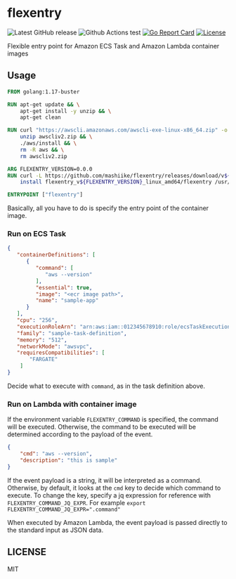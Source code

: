 # flexentry
![Latest GitHub release](https://img.shields.io/github/release/mashiike/flexentry.svg)
![Github Actions test](https://github.com/mashiike/flexentry/workflows/Test/badge.svg?branch=main)
[![Go Report Card](https://goreportcard.com/badge/mashiike/flexentry)](https://goreportcard.com/report/mashiike/flexentry) [![License](https://img.shields.io/badge/license-MIT-blue.svg)](https://github.com/mashiike/flexentry/blob/master/LICENSE)

Flexible entry point for Amazon ECS Task and Amazon Lambda container images

## Usage 

```Dockerfile
FROM golang:1.17-buster

RUN apt-get update && \
    apt-get install -y unzip && \
    apt-get clean

RUN curl "https://awscli.amazonaws.com/awscli-exe-linux-x86_64.zip" -o "awscliv2.zip" && \
    unzip awscliv2.zip && \
    ./aws/install && \
    rm -R aws && \
    rm awscliv2.zip

ARG FLEXENTRY_VERSION=0.0.0
RUN curl -L https://github.com/mashiike/flexentry/releases/download/v${FLEXENTRY_VERSION}/flexentry_v${FLEXENTRY_VERSION}_linux_amd64.tar.gz | tar zxvf - && \
    install flexentry_v${FLEXENTRY_VERSION}_linux_amd64/flexentry /usr/local/bin/

ENTRYPOINT ["flexentry"]
```

Basically, all you have to do is specify the entry point of the container image.

### Run on ECS Task

```json
{
   "containerDefinitions": [ 
      { 
         "command": [
            "aws --version"
         ],
         "essential": true,
         "image": "<ecr image path>",
         "name": "sample-app"
      }
   ],
   "cpu": "256",
   "executionRoleArn": "arn:aws:iam::012345678910:role/ecsTaskExecutionRole",
   "family": "sample-task-definition",
   "memory": "512",
   "networkMode": "awsvpc",
   "requiresCompatibilities": [ 
       "FARGATE" 
    ]
}
```

Decide what to execute with `command`, as in the task definition above.

### Run on Lambda with container image

If the environment variable `FLEXENTRY_COMMAND` is specified, the command will be executed.
Otherwise, the command to be executed will be determined according to the payload of the event.

```json
{
    "cmd": "aws --version",
    "description": "this is sample"
}
```

If the event payload is a string, it will be interpreted as a command.
Otherwise, by default, it looks at the `cmd` key to decide which command to execute.
To change the key, specify a jq expression for reference with `FLEXENTRY_COMMAND_JQ_EXPR`.
For example `export FLEXENTRY_COMMAND_JQ_EXPR=".command"` 

When executed by Amazon Lambda, the event payload is passed directly to the standard input as JSON data.

## LICENSE

MIT

